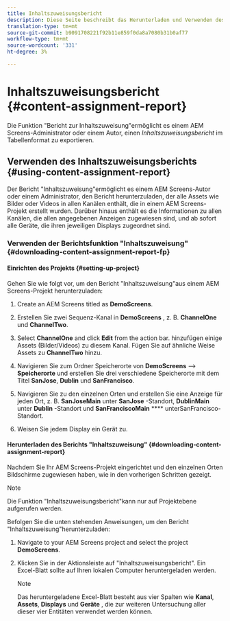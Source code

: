 ```yaml
---
title: Inhaltszuweisungsbericht
description: Diese Seite beschreibt das Herunterladen und Verwenden des Inhaltszuweisungsberichts.
translation-type: tm+mt
source-git-commit: b9091708221f92b11e859f0da8a7080b31b0af77
workflow-type: tm+mt
source-wordcount: '331'
ht-degree: 3%

---
```



# Inhaltszuweisungsbericht {#content-assignment-report}

Die Funktion &quot;Bericht zur Inhaltszuweisung&quot;ermöglicht es einem AEM Screens-Administrator oder einem Autor, einen *Inhaltszuweisungsbericht* im Tabellenformat zu exportieren.

## Verwenden des Inhaltszuweisungsberichts {#using-content-assignment-report}

Der Bericht &quot;Inhaltszuweisung&quot;ermöglicht es einem AEM Screens-Autor oder einem Administrator, den Bericht herunterzuladen, der alle Assets wie Bilder oder Videos in allen Kanälen enthält, die in einem AEM Screens-Projekt erstellt wurden. Darüber hinaus enthält es die Informationen zu allen Kanälen, die allen angegebenen Anzeigen zugewiesen sind, und ab sofort alle Geräte, die ihren jeweiligen Displays zugeordnet sind.

### Verwenden der Berichtsfunktion &quot;Inhaltszuweisung&quot;{#downloading-content-assignment-report-fp}

#### Einrichten des Projekts {#setting-up-project}

Gehen Sie wie folgt vor, um den Bericht &quot;Inhaltszuweisung&quot;aus einem AEM Screens-Projekt herunterzuladen:

1. Create an AEM Screens titled as **DemoScreens**.

1. Erstellen Sie zwei Sequenz-Kanal in **DemoScreens** , z. B. **ChannelOne** und **ChannelTwo**.

1. Select **ChannelOne** and click **Edit** from the action bar. hinzufügen einige Assets (Bilder/Videos) zu diesem Kanal. Fügen Sie auf ähnliche Weise Assets zu **ChannelTwo** hinzu.

1. Navigieren Sie zum Ordner Speicherorte von **DemoScreens** —> **Speicherorte** und erstellen Sie drei verschiedene Speicherorte mit dem Titel **SanJose**, **Dublin** und **SanFrancisco**.

1. Navigieren Sie zu den einzelnen Orten und erstellen Sie eine Anzeige für jeden Ort, z. B. **SanJoseMain** unter **SanJose** -Standort, **DublinMain** unter **Dublin** -Standort und **SanFranciscoMain** **** unterSanFrancisco-Standort.

1. Weisen Sie jedem Display ein Gerät zu.

#### Herunterladen des Berichts &quot;Inhaltszuweisung&quot; {#downloading-content-assignment-report}

Nachdem Sie Ihr AEM Screens-Projekt eingerichtet und den einzelnen Orten Bildschirme zugewiesen haben, wie in den vorherigen Schritten gezeigt.

>[!NOTE]
>Die Funktion &quot;Inhaltszuweisungsbericht&quot;kann nur auf Projektebene aufgerufen werden.

Befolgen Sie die unten stehenden Anweisungen, um den Bericht &quot;Inhaltszuweisung&quot;herunterzuladen:

1. Navigate to your AEM Screens project and select the project **DemoScreens**.

1. Klicken Sie in der Aktionsleiste auf &quot;Inhaltszuweisungsbericht&quot;. Ein Excel-Blatt sollte auf Ihren lokalen Computer heruntergeladen werden.

   >[!NOTE]
   >Das heruntergeladene Excel-Blatt besteht aus vier Spalten wie **Kanal**, **Assets**, **Displays** und **Geräte** , die zur weiteren Untersuchung aller dieser vier Entitäten verwendet werden können.




